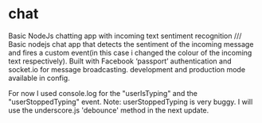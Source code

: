 # chat
Basic NodeJs chatting app with incoming text sentiment recognition
///
Basic nodejs chat app that detects the sentiment of the incoming
message and fires a custom event(in this case i changed the colour of
the incoming text respectively). Built with Facebook ‘passport’
authentication and socket.io for message broadcasting. development and
production mode available in config.

For now I used console.log for the "userIsTyping" and the "userStoppedTyping" event.
Note: userStoppedTyping is very buggy. I will use the underscore.js 'debounce' method in  the next update.
